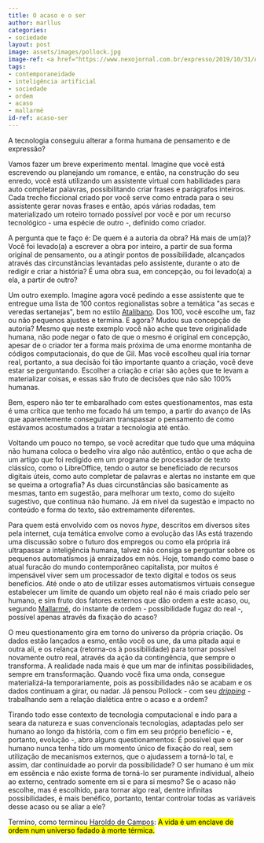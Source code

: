 ```yaml
---
title: O acaso e o ser
author: marllus
categories:
- sociedade
layout: post
image: assets/images/pollock.jpg
image-ref: <a href="https://www.nexojornal.com.br/expresso/2019/10/31/A-f%C3%ADsica-por-tr%C3%A1s-dos-quadros-de-Jackson-Pollock">O caos gestual de Pollock</a>
tags:
- contemporaneidade
- inteligência artificial
- sociedade
- ordem
- acaso
- mallarmé
id-ref: acaso-ser
---
```


A tecnologia conseguiu alterar a forma humana de pensamento e de expressão? 

Vamos fazer um breve experimento mental. Imagine que você está escrevendo ou planejando um romance, e então, na construção do seu enredo, você está utilizando um assistente virtual com habilidades para auto completar palavras, possibilitando criar frases e parágrafos inteiros. Cada trecho ficcional criado por você serve como entrada para o seu assistente gerar novas frases e então, após várias rodadas, tem materializado um roteiro tornado possível por você e por um recurso tecnológico - uma espécie de outro -, definido como criador.

A pergunta que te faço é: De quem é a autoria da obra? Há mais de um(a)? Você foi levado(a) a escrever a obra por inteiro, a partir de sua forma original de pensamento, ou a atingir pontos de possibilidade, alcançados através das circunstâncias levantadas pelo assistente, durante o ato de redigir e criar a história? É uma obra sua, em concepção, ou foi levado(a) a ela, a partir de outro?

Um outro exemplo. Imagine agora você pedindo a esse assistente que te entregue uma lista de 100 contos regionalistas sobre a temática "as secas e veredas sertanejas", bem no estilo [Atalibano](https://www.academiapiauiensedeletras.org.br/produto/ataliba-o-vaqueiro/). Dos 100, você escolhe um, faz ou não pequenos ajustes e termina. E agora? Mudou sua concepção de autoria? Mesmo que neste exemplo você não ache que teve originalidade humana, não pode negar o fato de que o mesmo é original em concepção, apesar de o criador ter a forma mais próxima de uma enorme montanha de códigos computacionais, do que de Gil. Mas você escolheu qual iria tornar real, portanto, a sua decisão foi tão importante quanto a criação, você deve estar se perguntando. Escolher a criação e criar são ações que te levam a materializar coisas, e essas são fruto de decisões que não são 100% humanas.

Bem, espero não ter te embaralhado com estes questionamentos, mas esta é uma crítica que tenho me focado há um tempo, a partir do avanço de IAs que aparentemente conseguiram transpassar o pensamento de como estávamos acostumados a tratar a tecnologia até então.

Voltando um pouco no tempo, se você acreditar que tudo que uma máquina não humana coloca o bedelho vira algo não autêntico, então o que acha de um artigo que foi redigido em um programa de processador de texto clássico, como o LibreOffice, tendo o autor se beneficiado de recursos digitais úteis, como auto completar de palavras e alertas no instante em que se queima a ortografia? As duas circunstâncias são basicamente as mesmas, tanto em sugestão, para melhorar um texto, como do sujeito sugestivo, que continua não humano. Já em nível da sugestão e impacto no conteúdo e forma do texto, são extremamente diferentes.

Para quem está envolvido com os novos *hype*, descritos em diversos sites pela internet, cuja temática envolve como a evolução das IAs está trazendo uma discussão sobre o futuro dos empregos ou como ela própria irá ultrapassar a inteligência humana, talvez não consiga se perguntar sobre os pequenos automatismos já enraizados em nós. Hoje, tomando como base o atual furacão do mundo contemporâneo capitalista, por muitos é impensável viver sem um processador de texto digital e todos os seus benefícios. Até onde o ato de utilizar esses automatismos virtuais consegue estabelecer um limite de quando um objeto real não é mais criado pelo ser humano, e sim fruto dos fatores externos que dão ordem a este acaso, ou, segundo [Mallarmé](https://marcusfabiano.wordpress.com/2013/10/07/a-abolicao-do-acaso-em-mallarme/), do instante de ordem - possibilidade fugaz do real -, possível apenas através da fixação do acaso?

O meu questionamento gira em torno do universo da própria criação. Os dados estão lançados a esmo, então você os une, da uma pitada aqui e outra ali, e os relança (retorna-os à possibilidade) para tornar possível novamente outro real, através da ação da contingência, que sempre o transforma. A realidade nada mais é que um mar de infinitas possibilidades, sempre em transformação. Quando você fixa uma onda, consegue materializá-la temporariamente, pois as possibilidades não se acabam e os dados continuam a girar, ou nadar. Já pensou Pollock - com seu [*dripping*](https://www.youtube.com/watch?v=3coyrjQW8aA) - trabalhando sem a relação dialética entre o acaso e a ordem?

Tirando todo esse contexto de tecnologia computacional e indo para a seara da natureza e suas convencionais tecnologias, adaptadas pelo ser humano ao longo da história, com o fim em seu próprio benefício - e, portanto, evolução -, abro alguns questionamentos: É possível que o ser humano nunca tenha tido um momento único de fixação do real, sem utilização de mecanismos externos, que o ajudassem a torná-lo tal, e assim, dar continuidade ao porvir da possibilidade? O ser humano é um mix em essência e não existe forma de torná-lo ser puramente individual, alheio ao externo, centrado somente em si e para si mesmo? Se o acaso não escolhe, mas é escolhido, para tornar algo real, dentre infinitas possibilidades, é mais benéfico, portanto, tentar controlar todas as variáveis desse acaso ou se aliar a ele?

Termino, como terminou [Haroldo de Campos](https://www1.folha.uol.com.br/fsp/1995/7/09/mais!/31.html): <mark>A vida é um enclave de ordem num universo fadado à morte térmica.</mark>

